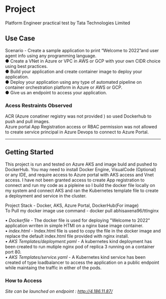 # Project
Platform Engineer practical test by Tata Technologies Limited

## Use Case
Scenario -
Create a sample application to print “Welcome to 2022”and user agent info using any
programming language. <br>
● Create a VNet in Azure or VPC in AWS or GCP with your own CIDR choice using best
practices. <br>
● Build your application and create container image to deploy your application. <br>
● Deploy your application using any type of automated pipeline on container orchestration
platform in Azure or AWS or GCP. <br>
● Give us an endpoint to access your application. <br>

### Acess Restraints Observed 
ACR (Azure conatiner registry was not provided ) so used Dockerhub to push and pull images. <br>
Azure portal App Registration access or RBAC permission was not allowed to create service principal in Azure Devops to connect to Azure Portal. <br>

____________________________________________________________________________________________________________________________________________________________________
## Getting Started
This project is run and tested on Azure AKS and image buld and pushed to DockerHub. You may need to install Docker Engine, VisualCode (Optional) or any IDE, and require access to Azure portal with AKS access and Vnet access. 
I have not been granted access to create App registration to connect and run my code as a pipleine so I build the docker file locally on my system and connect AKS and ran the Kubernetes template file to create a deployment and service in the cluster.

Project Stack - Docker, AKS, Azure Portal, DockerHub(For image) <br>
To Pull my docker image use command - docker pull abhisaxena96/ttlnginx <br>
 
• *Dockerfile* - The docker file is used for deploying "Welcome to 2022" application wrriten in simple HTMl on a nginx base image container. <br>
• *index.html* - Index.html file is used to copy the file in the docker image and replace the default index.html file provided with nginx install. <br>
• *AKS Templates/deployment.yaml* - A kubernetes kind deployment has been created to run mutiple nginx pod of replica 3 running on a container port 80. <br>
• *AKS Templates/service.yaml* -  A Kubernetes kind service has been created of type loadbalancer to access the application on a public endpoint while maintaing the traffic in either of the pods. <br>

### How to Access 
*Site can be launched on endpoint : http://4.186.11.87/*


